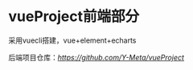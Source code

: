 # vueProject前端部分

采用vuecli搭建，vue+element+echarts

后端项目仓库：[*<u>https://github.com/Y-Meta/vueProject</u>*](https://github.com/Y-Meta/vueProject)

